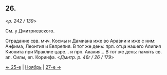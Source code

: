 
## 26.

<*p. 242 / 139*>

См. у Дмитриевского. 

Страдание свв. мчч. Космы и Дамиана иже во Аравии и иже с ним: Анфима, Леонтия и Евпрепия. 
В тот же день: прп. отца нашего Алипия Кионита при Ираклие царе... и прп. Акакия... 
В тот же день: память св. ап. Силы, еп. Коринфа.
<*Дмитр. p. 46r / 26 / 179*>

[← 25-е](11_25_GMT.ru.md) | [Ноябрь](README.md#26-й) | [27-е →](11_27_GMT.ru.md)
